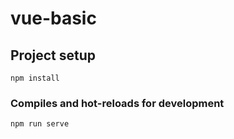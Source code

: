 # vue-basic

## Project setup
```
npm install
```

### Compiles and hot-reloads for development
```
npm run serve
```